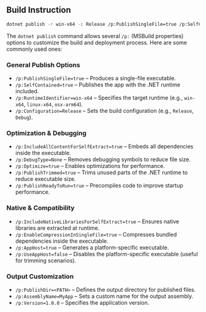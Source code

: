 ## Build Instruction
```sh
dotnet publish -r win-x64 -c Release /p:PublishSingleFile=true /p:SelfContained=true /p:IncludeAllContentForSelfExtract=true /p:DebugType=None
```

The `dotnet publish` command allows several `/p:` (MSBuild properties) options to customize the build and deployment process. Here are some commonly used ones:

### General Publish Options
- `/p:PublishSingleFile=true` – Produces a single-file executable.
- `/p:SelfContained=true` – Publishes the app with the .NET runtime included.
- `/p:RuntimeIdentifier=win-x64` – Specifies the target runtime (e.g., `win-x64`, `linux-x64`, `osx-arm64`).
- `/p:Configuration=Release` – Sets the build configuration (e.g., `Release`, `Debug`).

### Optimization & Debugging
- `/p:IncludeAllContentForSelfExtract=true` – Embeds all dependencies inside the executable.
- `/p:DebugType=None` – Removes debugging symbols to reduce file size.
- `/p:Optimize=true` – Enables optimizations for performance.
- `/p:PublishTrimmed=true` – Trims unused parts of the .NET runtime to reduce executable size.
- `/p:PublishReadyToRun=true` – Precompiles code to improve startup performance.

### Native & Compatibility
- `/p:IncludeNativeLibrariesForSelfExtract=true` – Ensures native libraries are extracted at runtime.
- `/p:EnableCompressionInSingleFile=true` – Compresses bundled dependencies inside the executable.
- `/p:AppHost=true` – Generates a platform-specific executable.
- `/p:UseAppHost=false` – Disables the platform-specific executable (useful for trimming scenarios).

### Output Customization
- `/p:PublishDir=<PATH>` – Defines the output directory for published files.
- `/p:AssemblyName=MyApp` – Sets a custom name for the output assembly.
- `/p:Version=1.0.0` – Specifies the application version.
